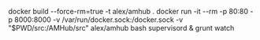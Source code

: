docker build --force-rm=true -t alex/amhub .
docker run -it --rm -p 80:80 -p 8000:8000 -v /var/run/docker.sock:/docker.sock -v "$PWD/src:/AMHub/src" alex/amhub bash
supervisord & grunt watch
